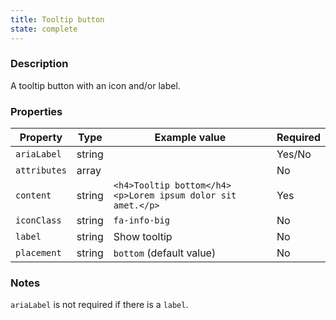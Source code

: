 ```yaml
---
title: Tooltip button
state: complete
---
```


### Description

A tooltip button with an icon and/or label.

### Properties

| Property            | Type   | Example value                                               | Required |
| ------------------- | ------ | ----------------------------------------------------------- | -------- |
| `ariaLabel`         | string |                                                             | Yes/No   |
| `attributes`        | array  |                                                             | No       |
| `content`           | string | `<h4>Tooltip bottom</h4><p>Lorem ipsum dolor sit amet.</p>` | Yes      |
| `iconClass`         | string | `fa-info-big`                                               | No       |
| `label`             | string | Show tooltip                                                | No       |
| `placement`         | string | `bottom` (default value)                                    | No       |

### Notes

`ariaLabel` is not required if there is a `label`.
